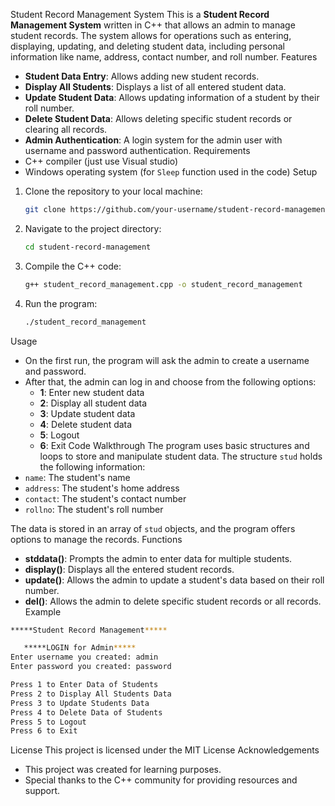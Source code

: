 Student Record Management System
This is a **Student Record Management System** written in C++ that allows an admin to manage student records. The system allows for operations such as entering, displaying, updating, and deleting student data, including personal information like name, address, contact number, and roll number.
Features
- **Student Data Entry**: Allows adding new student records.
- **Display All Students**: Displays a list of all entered student data.
- **Update Student Data**: Allows updating information of a student by their roll number.
- **Delete Student Data**: Allows deleting specific student records or clearing all records.
- **Admin Authentication**: A login system for the admin user with username and password authentication.
Requirements
- C++ compiler (just use Visual studio)
- Windows operating system (for `Sleep` function used in the code)
Setup
1. Clone the repository to your local machine:
   ```bash
   git clone https://github.com/your-username/student-record-management.git
   ```
2. Navigate to the project directory:
   ```bash
   cd student-record-management
   ```
3. Compile the C++ code:
   ```bash
   g++ student_record_management.cpp -o student_record_management
   ```
4. Run the program:
   ```bash
   ./student_record_management
   ```
Usage
- On the first run, the program will ask the admin to create a username and password.
- After that, the admin can log in and choose from the following options:
  - **1**: Enter new student data
  - **2**: Display all student data
  - **3**: Update student data
  - **4**: Delete student data
  - **5**: Logout
  - **6**: Exit
Code Walkthrough
The program uses basic structures and loops to store and manipulate student data. The structure `stud` holds the following information:
- `name`: The student's name
- `address`: The student's home address
- `contact`: The student's contact number
- `rollno`: The student's roll number

The data is stored in an array of `stud` objects, and the program offers options to manage the records.
Functions
- **stddata()**: Prompts the admin to enter data for multiple students.
- **display()**: Displays all the entered student records.
- **update()**: Allows the admin to update a student's data based on their roll number.
- **del()**: Allows the admin to delete specific student records or all records.
Example
```bash
*****Student Record Management*****

   *****LOGIN for Admin*****
Enter username you created: admin
Enter password you created: password

Press 1 to Enter Data of Students
Press 2 to Display All Students Data
Press 3 to Update Students Data
Press 4 to Delete Data of Students
Press 5 to Logout
Press 6 to Exit
```
License
This project is licensed under the MIT License
Acknowledgements
- This project was created for learning purposes.
- Special thanks to the C++ community for providing resources and support.
